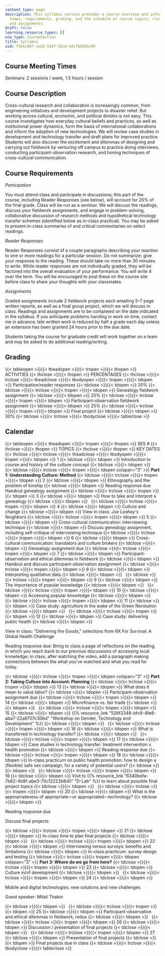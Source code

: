 ```yaml
---
content_type: page
description: This syllabus section provides a course overview and information on meeting
  times, requirements, grading, and the schedule of course topics, class activities,
  and assignments.
draft: false
learning_resource_types: []
ocw_type: CourseSection
title: Syllabus
uid: f3bec667-1ed2-543f-32cd-bdcf8645bc99
---
```

## Course Meeting Times

Seminars: 2 sessions / week, 1.5 hours / session

## Course Description

Cross-cultural research and collaboration is increasingly common, from engineering initiatives and development projects to disaster relief. But working across cultural, economic, and political divides is not easy. This course investigates how everyday cultural beliefs and practices, as well as institutional power dynamics, form the basis of international collaborations and inform the adoption of new technologies. We will review case studies in development and technology transfer and draft plans for improved practice. Students will also discover the excitement and dilemmas of designing and carrying out fieldwork by venturing off campus to practice doing interviews, conducting participant-observation research, and honing techniques of cross-cultural communication.

## Course Requirements

*Participation*

You must attend class and participate in discussions; this part of the course, including Reader Responses (see below), will account for 20% of the final grade. Class will be run as a seminar. We will discuss the readings, discuss your fieldwork assignments, and engage in problem-solving, collaborative discussion of research methods and hypothetical technology transfer schemes (identified below as in-class practical). You may be asked to present in-class summaries of and critical commentaries on select readings.

*Reader Responses*

Reader Responses consist of a couple paragraphs describing your reaction to one or more readings for a particular session. Do not summarize; give your response to the reading. These should take no more than 30 minutes to write. While reader responses are not individually graded, they will be factored into the overall evaluation of your performance. You will write 4 over the term. You will be encouraged to post these on the course site before class to share your thoughts with your classmates.

*Assignments*

Graded assignments include 2 fieldwork projects each entailing 5–7 page written reports, as well as a final group project, which we will discuss in class. Readings and assignments are to be completed on the date indicated in the syllabus. If you anticipate problems handing in work on time, contact me in advance; late written work is reduced by half a grade each day unless an extension has been granted 24 hours prior to the due date.

Students taking the course for graduate credit will work together on a team and may be asked to do additional reading/writing.

## Grading

{{< tableopen >}}{{< theadopen >}}{{< tropen >}}{{< thopen >}}
ACTIVITIES
{{< thclose >}}{{< thopen >}}
PERCENTAGES
{{< thclose >}}{{< trclose >}}{{< theadclose >}}{{< tbodyopen >}}{{< tropen >}}{{< tdopen >}}
Participation/reader responses
{{< tdclose >}}{{< tdopen >}}
20%
{{< tdclose >}}{{< trclose >}}{{< tropen >}}{{< tdopen >}}
Genealogy fieldwork assignment
{{< tdclose >}}{{< tdopen >}}
25%
{{< tdclose >}}{{< trclose >}}{{< tropen >}}{{< tdopen >}}
Participant-observation fieldwork assignment
{{< tdclose >}}{{< tdopen >}}
25%
{{< tdclose >}}{{< trclose >}}{{< tropen >}}{{< tdopen >}}
Final project
{{< tdclose >}}{{< tdopen >}}
30%
{{< tdclose >}}{{< trclose >}}{{< tbodyclose >}}{{< tableclose >}}

## Calendar

{{< tableopen >}}{{< theadopen >}}{{< tropen >}}{{< thopen >}}
SES #
{{< thclose >}}{{< thopen >}}
TOPICS
{{< thclose >}}{{< thopen >}}
KEY DATES
{{< thclose >}}{{< trclose >}}{{< theadclose >}}{{< tbodyopen >}}{{< tropen >}}{{< tdopen >}}
1
{{< tdclose >}}{{< tdopen >}}
Introduction to course and history of the culture concept
{{< tdclose >}}{{< tdopen >}}
 
{{< tdclose >}}{{< trclose >}}{{< tropen >}}{{< tdopen colspan="3" >}}
**Part 1: Understanding Culture: Method**
{{< tdclose >}}{{< trclose >}}{{< tropen >}}{{< tdopen >}}
2
{{< tdclose >}}{{< tdopen >}}
Ethnography and the problem of kinship
{{< tdclose >}}{{< tdopen >}}
Reading response due   
Handout genealogy assignment
{{< tdclose >}}{{< trclose >}}{{< tropen >}}{{< tdopen >}}
3
{{< tdclose >}}{{< tdopen >}}
How to take and interpret a genealogy
{{< tdclose >}}{{< tdopen >}}
 
{{< tdclose >}}{{< trclose >}}{{< tropen >}}{{< tdopen >}}
4
{{< tdclose >}}{{< tdopen >}}
Culture and change
{{< tdclose >}}{{< tdopen >}}
View in class: *Joe Leahey's Neighbors*
{{< tdclose >}}{{< trclose >}}{{< tropen >}}{{< tdopen >}}
5
{{< tdclose >}}{{< tdopen >}}
Cross-cultural communication: interviewing technique
{{< tdclose >}}{{< tdopen >}}
Discuss genealogy assignment, including self-critique of interviewing technique
{{< tdclose >}}{{< trclose >}}{{< tropen >}}{{< tdopen >}}
6
{{< tdclose >}}{{< tdopen >}}
Cross-cultural communication: translators and culture brokers
{{< tdclose >}}{{< tdopen >}}
Genealogy assignment due
{{< tdclose >}}{{< trclose >}}{{< tropen >}}{{< tdopen >}}
7
{{< tdclose >}}{{< tdopen >}}
Participant-observation and ethical dilemmas in fieldwork
{{< tdclose >}}{{< tdopen >}}
Handout and discuss participant-observation assignment
{{< tdclose >}}{{< trclose >}}{{< tropen >}}{{< tdopen >}}
8
{{< tdclose >}}{{< tdopen >}}
Interpreting qualitative data
{{< tdclose >}}{{< tdopen >}}
 
{{< tdclose >}}{{< trclose >}}{{< tropen >}}{{< tdopen >}}
9
{{< tdclose >}}{{< tdopen >}}
The importance of popular knowledge
{{< tdclose >}}{{< tdopen >}}
 
{{< tdclose >}}{{< trclose >}}{{< tropen >}}{{< tdopen >}}
10
{{< tdclose >}}{{< tdopen >}}
Accessing popular knowledge
{{< tdclose >}}{{< tdopen >}}
 
{{< tdclose >}}{{< trclose >}}{{< tropen >}}{{< tdopen >}}
11
{{< tdclose >}}{{< tdopen >}}
Case study: agriculture in the wake of the Green Revolution
{{< tdclose >}}{{< tdopen >}}
 
{{< tdclose >}}{{< trclose >}}{{< tropen >}}{{< tdopen >}}
12
{{< tdclose >}}{{< tdopen >}}
Case study: delivering public health
{{< tdclose >}}{{< tdopen >}}

View in class: "Delivering the Goods," selections from RX For Survival: A Global Health Challenge

Reading response due: Bring to class a page of reflections on the reading, in which you reach back to our previous discussions of accessing local knowledge; in class, after watching the video, add a paragraph making connections between the what you've watched and what you read for today.

{{< tdclose >}}{{< trclose >}}{{< tropen >}}{{< tdopen colspan="3" >}}
**Part 2: Taking Culture into Account: Planning**
{{< tdclose >}}{{< trclose >}}{{< tropen >}}{{< tdopen >}}
13
{{< tdclose >}}{{< tdopen >}}
What does it mean to value labor?
{{< tdclose >}}{{< tdopen >}}
Participant-observation assignment due
{{< tdclose >}}{{< trclose >}}{{< tropen >}}{{< tdopen >}}
14
{{< tdclose >}}{{< tdopen >}}
Microfinance vs. fair trade
{{< tdclose >}}{{< tdopen >}}
 
{{< tdclose >}}{{< trclose >}}{{< tropen >}}{{< tdopen >}}
15
{{< tdclose >}}{{< tdopen >}}
{{% resource_link "526f2349-bfc8-4fe8-aba7-22a8707c30bd" "Workshop on Gender, Technology and Development" %}}
{{< tdclose >}}{{< tdopen >}}
 
{{< tdclose >}}{{< trclose >}}{{< tropen >}}{{< tdopen >}}
16
{{< tdclose >}}{{< tdopen >}}
What is transferred in technology transfer?
{{< tdclose >}}{{< tdopen >}}
 
{{< tdclose >}}{{< trclose >}}{{< tropen >}}{{< tdopen >}}
17
{{< tdclose >}}{{< tdopen >}}
Case studies in technology transfer: treatment intervention v. health promotion
{{< tdclose >}}{{< tdopen >}}
Reading response due
{{< tdclose >}}{{< trclose >}}{{< tropen >}}{{< tdopen >}}
18
{{< tdclose >}}{{< tdopen >}}
In-class practicum on public health promotion: how to design a (flexible) safe sex campaign, for a variety of potential users?
{{< tdclose >}}{{< tdopen >}}
 
{{< tdclose >}}{{< trclose >}}{{< tropen >}}{{< tdopen >}}
19
{{< tdclose >}}{{< tdopen >}}
Visit to {{% resource_link "6340befa-7b62-4b8f-abe3-70c12222b8d0" "D-Lab" %}} to learn about possible final project topics
{{< tdclose >}}{{< tdopen >}}
 
{{< tdclose >}}{{< trclose >}}{{< tropen >}}{{< tdopen >}}
20
{{< tdclose >}}{{< tdopen >}}
What is the appropriateness of appropriate—or appropriated—technology?
{{< tdclose >}}{{< tdopen >}}

Reading response due 

Discuss final projects

{{< tdclose >}}{{< trclose >}}{{< tropen >}}{{< tdopen >}}
21
{{< tdclose >}}{{< tdopen >}}
In-class time to plan final projects
{{< tdclose >}}{{< tdopen >}}
 
{{< tdclose >}}{{< trclose >}}{{< tropen >}}{{< tdopen >}}
22
{{< tdclose >}}{{< tdopen >}}
Interviewing versus surveys: benefits and limitations
{{< tdclose >}}{{< tdopen >}}
In-class practicum: survey design and testing
{{< tdclose >}}{{< trclose >}}{{< tropen >}}{{< tdopen colspan="3" >}}
**Part 3: Where do we go from here?**
{{< tdclose >}}{{< trclose >}}{{< tropen >}}{{< tdopen >}}
23
{{< tdclose >}}{{< tdopen >}}
Culture in/of development
{{< tdclose >}}{{< tdopen >}}
 
{{< tdclose >}}{{< trclose >}}{{< tropen >}}{{< tdopen >}}
24
{{< tdclose >}}{{< tdopen >}}

Mobile and digital technologies: new solutions and new challenges

Guest speaker: Mitali Thakor

{{< tdclose >}}{{< tdopen >}}
 
{{< tdclose >}}{{< trclose >}}{{< tropen >}}{{< tdopen >}}
25
{{< tdclose >}}{{< tdopen >}}
Participant-observation and ethical dilemmas in fieldwork, redux
{{< tdclose >}}{{< tdopen >}}
 
{{< tdclose >}}{{< trclose >}}{{< tropen >}}{{< tdopen >}}
26
{{< tdclose >}}{{< tdopen >}}
Discussion / presentation of final projects
{{< tdclose >}}{{< tdopen >}}
 
{{< tdclose >}}{{< trclose >}}{{< tropen >}}{{< tdopen >}}
27
{{< tdclose >}}{{< tdopen >}}
Presentation of final projects
{{< tdclose >}}{{< tdopen >}}
Final projects due in class
{{< tdclose >}}{{< trclose >}}{{< tbodyclose >}}{{< tableclose >}}
